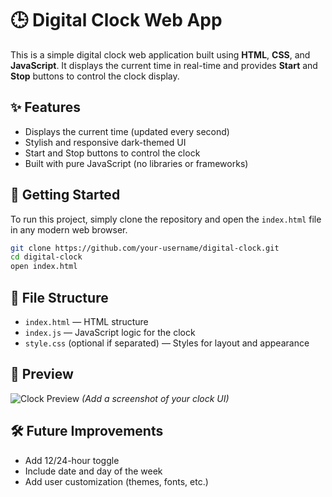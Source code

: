 # 🕒 Digital Clock Web App

This is a simple digital clock web application built using **HTML**, **CSS**, and **JavaScript**. It displays the current time in real-time and provides **Start** and **Stop** buttons to control the clock display.

## ✨ Features

* Displays the current time (updated every second)
* Stylish and responsive dark-themed UI
* Start and Stop buttons to control the clock
* Built with pure JavaScript (no libraries or frameworks)

## 🚀 Getting Started

To run this project, simply clone the repository and open the `index.html` file in any modern web browser.

```bash
git clone https://github.com/your-username/digital-clock.git
cd digital-clock
open index.html
```

## 📁 File Structure

* `index.html` — HTML structure
* `index.js` — JavaScript logic for the clock
* `style.css` (optional if separated) — Styles for layout and appearance

## 📸 Preview

![Clock Preview](preview.png) *(Add a screenshot of your clock UI)*

## 🛠️ Future Improvements

* Add 12/24-hour toggle
* Include date and day of the week
* Add user customization (themes, fonts, etc.)
